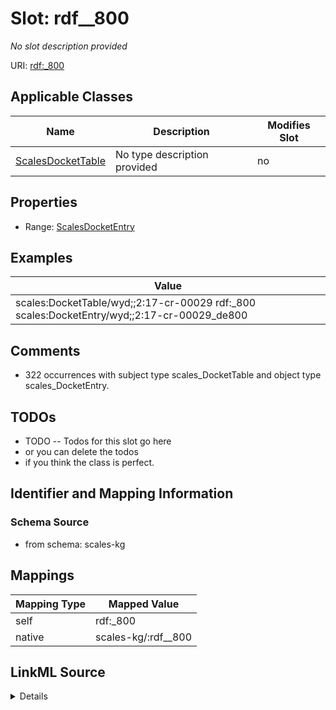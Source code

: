 

# Slot: rdf__800


_No slot description provided_





URI: [rdf:_800](http://www.w3.org/1999/02/22-rdf-syntax-ns#_800)



<!-- no inheritance hierarchy -->





## Applicable Classes

| Name | Description | Modifies Slot |
| --- | --- | --- |
| [ScalesDocketTable](../classes/ScalesDocketTable.md) | No type description provided |  no  |







## Properties

* Range: [ScalesDocketEntry](../classes/ScalesDocketEntry.md)






## Examples

| Value |
| --- |
| scales:DocketTable/wyd;;2:17-cr-00029 rdf:_800 scales:DocketEntry/wyd;;2:17-cr-00029_de800 |

## Comments

* 322 occurrences with subject type scales_DocketTable and object type scales_DocketEntry.

## TODOs

* TODO -- Todos for this slot go here
* or you can delete the todos
* if you think the class is perfect.

## Identifier and Mapping Information







### Schema Source


* from schema: scales-kg




## Mappings

| Mapping Type | Mapped Value |
| ---  | ---  |
| self | rdf:_800 |
| native | scales-kg/:rdf__800 |




## LinkML Source

<details>
```yaml
name: rdf__800
description: No slot description provided
todos:
- TODO -- Todos for this slot go here
- or you can delete the todos
- if you think the class is perfect.
comments:
- 322 occurrences with subject type scales_DocketTable and object type scales_DocketEntry.
examples:
- value: scales:DocketTable/wyd;;2:17-cr-00029 rdf:_800 scales:DocketEntry/wyd;;2:17-cr-00029_de800
from_schema: scales-kg
rank: 1000
slot_uri: rdf:_800
alias: rdf__800
domain_of:
- scales_DocketTable
range: scales_DocketEntry

```
</details>